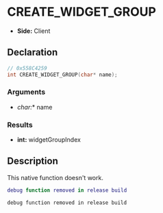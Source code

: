 # CREATE_WIDGET_GROUP
- **Side:** Client

## Declaration
```cpp
// 0x558C4259
int CREATE_WIDGET_GROUP(char* name);
```

### Arguments
- **char*:** name

### Results
- **int:** widgetGroupIndex

## Description
This native function doesn't work.

```lua
debug function removed in release build
```

```squirrel
debug function removed in release build
```